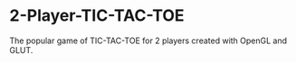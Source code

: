 # 2-Player-TIC-TAC-TOE
The popular game of TIC-TAC-TOE for 2 players created with OpenGL and GLUT.

